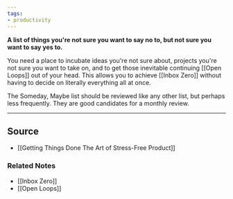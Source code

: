 ```yaml
---
tags:
- productivity
---
```

**A list of things you're not sure you want to say no to, but not sure you want to say yes to.**

You need a place to incubate ideas you're not sure about, projects you're not sure you want to take on, and to get those inevitable continuing [[Open Loops]] out of your head. This allows you to achieve [[Inbox Zero]] without having to decide on literally everything all at once. 

The Someday, Maybe list should be reviewed like any other list, but perhaps less frequently. They are good candidates for a monthly review.

---

## Source
- [[Getting Things Done The Art of Stress-Free Product]]

### Related Notes
- [[Inbox Zero]]
- [[Open Loops]]